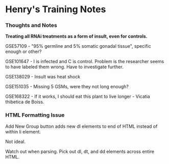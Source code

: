 Henry's Training Notes
======================

### Thoughts and Notes

**Treating all RNAi treatments as a form of insult, even for controls.**

GSE57109 - "95% germline and 5% somatic gonadal tissue", specific enough or other?

GSE101647 - I is infected and C is control. Problem is the researcher seems to have labeled them wrong. Have to investigate further.

GSE138029 - Insult was heat shock

GSE151035 - Missing 5 GSMs, were they not long enough?

GSE168322 - If it works, I should eat this plant to live longer - Vicatia thibetica de Boiss.



### HTML Formatting Issue

Add New Group button adds new dl elements to end of HTML instead of within li element.

Not ideal.

Watch out when parsing. Pick out dl, dt, and dd elements across entire HTML.